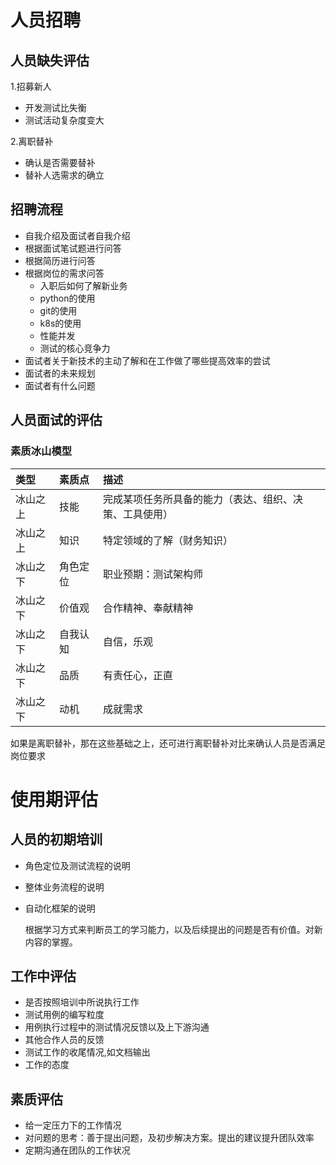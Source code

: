 # 人员招聘

## 人员缺失评估
1.招募新人
* 开发测试比失衡
* 测试活动复杂度变大

2.离职替补
* 确认是否需要替补
* 替补人选需求的确立

## 招聘流程
* 自我介绍及面试者自我介绍
* 根据面试笔试题进行问答
* 根据简历进行问答
* 根据岗位的需求问答
    - 入职后如何了解新业务
    - python的使用
    - git的使用
    - k8s的使用
    - 性能并发
    - 测试的核心竞争力
* 面试者关于新技术的主动了解和在工作做了哪些提高效率的尝试
* 面试者的未来规划
* 面试者有什么问题
## 人员面试的评估
### 素质冰山模型

| 类型|素质点|描述 
| :-|:-|:-
|冰山之上| 技能|完成某项任务所具备的能力（表达、组织、决策、工具使用）
|冰山之上| 知识|特定领域的了解（财务知识）
|冰山之下| 角色定位|职业预期：测试架构师
|冰山之下| 价值观|合作精神、奉献精神
|冰山之下| 自我认知|自信，乐观
|冰山之下| 品质|有责任心，正直
|冰山之下| 动机|成就需求

如果是离职替补，那在这些基础之上，还可进行离职替补对比来确认人员是否满足岗位要求


# 使用期评估
## 人员的初期培训
* 角色定位及测试流程的说明
* 整体业务流程的说明
* 自动化框架的说明

    根据学习方式来判断员工的学习能力，以及后续提出的问题是否有价值。对新内容的掌握。
## 工作中评估
* 是否按照培训中所说执行工作
* 测试用例的编写粒度
* 用例执行过程中的测试情况反馈以及上下游沟通
* 其他合作人员的反馈
* 测试工作的收尾情况,如文档输出
* 工作的态度

## 素质评估
* 给一定压力下的工作情况
* 对问题的思考：善于提出问题，及初步解决方案。提出的建议提升团队效率
* 定期沟通在团队的工作状况

